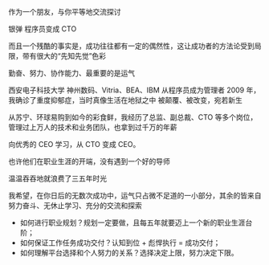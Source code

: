 作为一个朋友，与你平等地交流探讨

银弹 程序员变成 CTO

而且一个残酷的事实是，成功往往都有一定的偶然性，这让成功者的方法论受到局限，带有很大的“先知先觉”色彩

勤奋、努力、协作能力、最重要的是运气  

西安电子科技大学
神州数码、Vitria、BEA、IBM  从程序员成为管理者
2009 年，我确诊了重度抑郁症，当时真像生活在地狱之中
被颠覆、被改变，宛若新生

从苏宁、环球易购到如今的彩食鲜，我经历了总监、副总裁、CTO 等多个岗位，管理过上万人的技术和业务团队，也拿到过千万的年薪

向优秀的 CEO 学习，从 CTO 变成 CEO。

也许他们在职业生涯的开端，没有遇到一个好的导师

温温吞吞地就浪费了三五年时光

我希望，在你日后的无数次成功中，运气只占微不足道的一小部分，其余的皆来自努力奋斗、无休止学习、充分的交流和探索

- 如何进行职业规划？规划一定要做，且每五年就要迈上一个新的职业生涯台阶；
- 如何保证工作任务成功交付？认知到位 + 彪悍执行 = 成功交付；
- 如何理解平台选择和个人努力的关系？选择决定上限，努力决定下限。